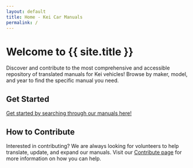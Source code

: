 ```yaml
---
layout: default
title: Home - Kei Car Manuals
permalink: /
---
```


# Welcome to {{ site.title }}

Discover and contribute to the most comprehensive and accessible repository of translated manuals for Kei vehicles! Browse by maker, model, and year to find the specific manual you need.

## Get Started

[Get started by searching through our manuals here!](/manuals)

## How to Contribute
Interested in contributing? We are always looking for volunteers to help translate, update, and expand our manuals. Visit our [Contribute page](/contribute) for more information on how you can help.